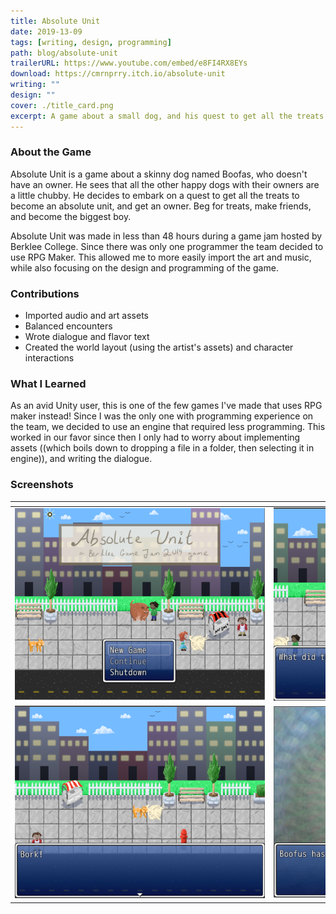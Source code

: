 ```yaml
---
title: Absolute Unit
date: 2019-13-09
tags: [writing, design, programming]
path: blog/absolute-unit
trailerURL: https://www.youtube.com/embed/e8FI4RX8EYs
download: https://cmrnprry.itch.io/absolute-unit
writing: ""
design: ""
cover: ./title_card.png
excerpt: A game about a small dog, and his quest to get all the treats
---
```


### About the Game

Absolute Unit is a game about a skinny dog named Boofas, who doesn't have an owner. He sees that all the other happy dogs with their owners are a little chubby. He decides to embark on a quest to get all the treats to become an absolute unit, and get an owner. Beg for treats, make friends, and become the biggest boy.

Absolute Unit was made in less than 48 hours during a game jam hosted by Berklee College. Since there was only one programmer the team decided to use RPG Maker. This allowed me to more easily import the art and music, while also focusing on the design and programming of the game.

### Contributions

- Imported audio and art assets
- Balanced encounters
- Wrote dialogue and flavor text
- Created the world layout (using the artist's assets) and character interactions

### What I Learned

As an avid Unity user, this is one of the few games I've made that uses RPG maker instead! Since I was the only one with programming experience on the team, we decided to use an engine that required less programming. This worked in our favor since then I only had to worry about implementing assets ((which boils down to dropping a file in a folder, then selecting it in engine)), and writing the dialogue.

### Screenshots

| <div style="width:400px" ></div>     | <div style="width:400px" ></div>    |
| ------------------------------------ | ----------------------------------- |
| ![](./Images/au_screencap_one.png)   | ![](./Images/au_screencap_two.png)  |
| ![](./Images/au_screencap_three.png) | ![](./Images/au_screencap_four.png) |
